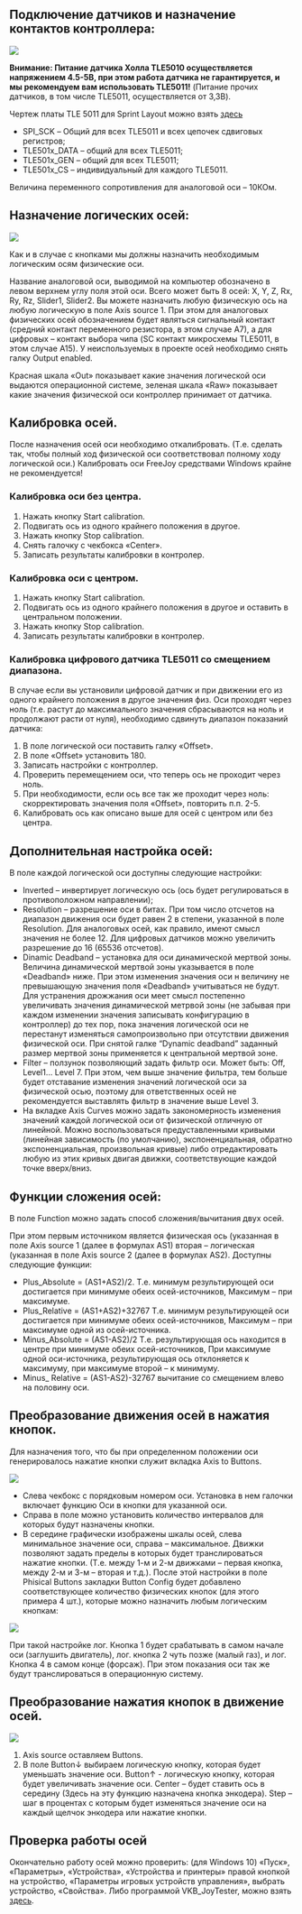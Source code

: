 ##  Подключение датчиков и назначение контактов контроллера:

![](https://github.com/FreeJoy-Team/FreeJoyConfigurator/blob/master/images/rus_guide/A1.jpg)
 
**Внимание: Питание датчика Холла TLE5010 осуществляется напряжением 4.5-5В, при этом работа датчика не гарантируется, и мы рекомендуем вам использовать TLE5011!** (Питание прочих датчиков, в том числе TLE5011, осуществляется от 3,3В).

Чертеж платы TLE 5011 для Sprint Layout можно взять [здесь](https://github.com/FreeJoy-Team/FreeJoyConfigurator/blob/master/third_party/)
* SPI_SCK – Общий для всех TLE5011 и всех цепочек сдвиговых регистров;
* TLE501x_DATA – общий для всех TLE5011;
* TLE501x_GEN – общий для всех TLE5011;
* TLE501x_CS – индивидуальный для каждого TLE5011.

Величина переменного сопротивления для аналоговой оси – 10КОм.

## Назначение логических осей:

![](https://github.com/FreeJoy-Team/FreeJoyConfigurator/blob/master/images/rus_guide/A2.jpg)
 
Как и в случае с кнопками мы должны назначить необходимым логическим осям физические оси.

Название аналоговой оси, выводимой на компьютер обозначено в левом верхнем углу поля этой оси. Всего может быть 8 осей: X, Y, Z, Rx, Ry, Rz, Slider1, Slider2. Вы можете назначить любую физическую ось на любую логическую в поле Axis source 1. При этом для аналоговых физических осей обозначением будет являться сигнальный контакт (средний контакт переменного резистора, в этом случае А7), а для цифровых – контакт выбора чипа (SC контакт микросхемы TLE5011, в этом случае А15). У неиспользуемых в проекте осей необходимо снять галку Output enabled.

Красная шкала «Out» показывает какие значения логической оси выдаются операционной системе, зеленая шкала «Raw» показывает какие значения физической оси контроллер принимает от датчика.
## Калибровка осей.
После назначения осей оси необходимо откалибровать. (Т.е. сделать так, чтобы полный ход физической оси соответствовал полному ходу логической оси.) Калибровать оси FreeJoy средствами Windows крайне не рекомендуется!
### Калибровка оси без центра.
1. Нажать кнопку Start calibration.
1. Подвигать ось из одного крайнего положения в другое.
1. Нажать кнопку Stop calibration.
1. Снять галочку с чекбокса «Center».
1. Записать результаты калибровки в контролер.
### Калибровка оси с центром.
1. Нажать кнопку Start calibration.
1. Подвигать ось из одного крайнего положения в другое и оставить в центральном положении.
1. Нажать кнопку Stop calibration.
1. Записать результаты калибровки в контролер.
### Калибровка цифрового датчика TLE5011 со смещением диапазона.
В случае если вы установили цифровой датчик и при движении его из одного крайнего положения в другое значения физ. Оси проходят через ноль (т.е. растут до максимального значения сбрасываются на ноль и продолжают расти от нуля), необходимо сдвинуть диапазон показаний датчика:
1. В поле логической оси поставить галку «Offset».
1. В поле «Offset» установить 180.
1. Записать настройки с контроллер.
1. Проверить перемещением оси, что теперь ось не проходит через ноль.
1. При необходимости, если ось все так же проходит через ноль: скорректировать значения поля «Offset», повторить п.п. 2-5.
1. Калибровать ось как описано выше для осей с центром или без центра.
## Дополнительная настройка осей:
В поле каждой логической оси доступны следующие настройки:
* Inverted – инвертирует логическую ось (ось будет регулироваться в противоположном направлении);
* Resolution – разрешение оси в битах. При том число отсчетов на диапазон движения оси будет равен 2 в степени, указанной в поле Resolution. Для аналоговых осей, как правило, имеют смысл значения не более 12. Для цифровых датчиков можно увеличить разрешение до 16 (65536 отсчетов).
* Dinamic Deadband – установка для оси динамической мертвой зоны. Величина динамической мертвой зоны указывается в поле «Deadband» ниже. При этом изменения значения оси н величину не превышающую значения поля «Deadband» учитываться не будут. Для устранения дрожжания оси меет смысл постепенно увеличивать значения динамической метрвой зоны (не забывая при каждом изменении значения записывать конфигурацию в контроллер) до тех пор, пока значения логической оси не перестанут изменяться самопроизвольно при отсутствии движения физической оси. При снятой галке “Dynamic deadband” заданный размер мертвой зоны применяется к центральной мертвой зоне.
* Filter – ползунок позволяющий задать фильтр оси. Может быть: Off, Level1… Level 7. При этом, чем выше значение фильтра, тем больше будет отставание изменения значений логической оси за физической осью, поэтому для ответственных осей не рекомендуется выставлять фильтр в значение выше Level 3.
* На вкладке Axis Curves можно задать закономерность изменения значений каждой логической оси от физической отличную от линейной. Можно воспользоваться предуставленными кривыми (линейная зависимость (по умолчанию), экспоненциальная, обратно экспоненциальная, произвольная кривые) либо отредактировать любую из этих кривых двигая движки, соответствующие каждой точке вверх/вниз.
## Функции сложения осей:
В поле Function можно задать способ сложения/вычитания двух осей.

При этом первым источником является физическая ось (указанная в поле Axis source 1 (далее в формулах AS1) вторая – логическая (указанная в поле Axis source 2 (далее в формулах AS2).
Доступны следующие функции:
* Plus_Absolute = (AS1+AS2)/2. Т.е. минимум результирующей оси достигается при минимуме обеих осей-источников, Максимум – при максимуме.
* Plus_Relative = (AS1+AS2)+32767 Т.е. минимум результирующей оси достигается при минимуме обеих осей-источников, Максимум – при максимуме одной из осей-источника.
* Minus_Absolute = (AS1-AS2)/2 Т.е. результирующая ось находится в центре при минимуме обеих осей-источников, При максимуме одной оси-источника, результирующая ось отклоняется к максимуму, при максимуме второй – к минимуму.
* Minus_ Relative = (AS1-AS2)-32767 вычитание со смещением влево на половину оси.

## Преобразование движения осей в нажатия кнопок.
Для назначения того, что бы при определенном положении оси генерировалось нажатие кнопки служит вкладка Axis to Buttons.

![](https://github.com/FreeJoy-Team/FreeJoyConfigurator/blob/master/images/rus_guide/A3.jpg)
 
* Слева чекбокс с порядковым номером оси. Установка в нем галочки включает функцию Оси в кнопки для указанной оси.
* Справа в поле можно установить количество интервалов для которых будут назначены кнопки.
* В середине графически изображены шкалы осей, слева минимальное значение оси, справа – максимальное. Движки позволяют задать пределы в которых будет транслироваться нажатие кнопки. (Т.е. между 1-м и 2-м движками – первая кнопка, между 2-м и 3-м – вторая и т.д.).
После этой настройки в поле Phisical Buttons закладки Button Config будет добавлено соответствующее количество физических кнопок (для этого примера 4 шт.), которые можно назначить любым логическим кнопкам:

![](https://github.com/FreeJoy-Team/FreeJoyConfigurator/blob/master/images/rus_guide/A4.jpg)
 
При такой настройке лог. Кнопка 1 будет срабатывать в самом начале оси (заглушить двигатель), лог. кнопка 2 чуть позже (малый газ), и лог. Кнопка 4 в самом конце (форсаж). При этом показания оси так же будут транслироваться в операционную систему.

## Преобразование нажатия кнопок в движение осей.

![](https://github.com/FreeJoy-Team/FreeJoyConfigurator/blob/master/images/rus_guide/A5.jpg)
 
1. Axis source оставляем Buttons.
1. В поле Button↓ выбираем логическую кнопку, которая будет уменьшать значение оси. Button↑ - логическую кнопку, которая будет увеличивать значение оси. Center – будет ставить ось в середину (Здесь на эту функцию назначена кнопка энкодера). Step – шаг в процентах с которым будет изменяться значение оси на каждый щелчок энкодера или нажатие кнопки.

## Проверка работы осей
Окончательно работу осей можно проверить: (для Windows 10) «Пуск», «Параметры», «Устройства», «Устройства и принтеры» правой кнопкой на устройство, «Параметры игровых устройств управления», выбрать устройство, «Свойства». Либо программой VKB_JoyTester, можно взять [здесь](https://github.com/FreeJoy-Team/FreeJoyConfigurator/blob/master/third_party/).

